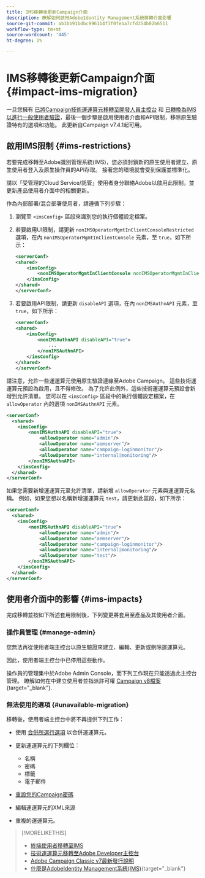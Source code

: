 ```yaml
---
title: IMS移轉後更新Campaign介面
description: 瞭解如何啟用AdobeIdentity Management系統移轉介面影響
source-git-commit: ab1bb91bdbc9961b4f3f0feba7cfd354b02b6511
workflow-type: tm+mt
source-wordcount: '445'
ht-degree: 1%

---
```


# IMS移轉後更新Campaign介面 {#impact-ims-migration}

一旦您擁有 [已將Campaign技術運運算元移轉至開發人員主控台](ims-migration.md) 和 [已轉換為IMS以進行一般使用者驗證](migrate-users-to-ims.md)，最後一個步驟是啟用使用者介面和API限制，移除原生驗證特有的選項和功能。 此更新自Campaign v7.4.1起可用。

## 啟用IMS限制 {#ims-restrictions}

若要完成移轉至Adobe識別管理系統(IMS)，您必須封鎖新的原生使用者建立、原生使用者登入及原生操作員的API存取。 接著您的環境就會受到保護並標準化。

請以「受管理的Cloud Service/託管」使用者身分聯絡Adobe以啟用此限制，並更新產品使用者介面中的相關更新。

作為內部部署/混合部署使用者，請遵循下列步驟：

1. 瀏覽至 `<imsConfig>` 區段來識別您的執行個體設定檔案。
1. 若要啟用UI限制，請更新 `nonIMSOperatorMgmtInClientConsoleRestricted` 選項，在內 `nonIMSOperatorMgmtInClientConsole` 元素，至 `true`，如下所示：


   ```xml
   <serverConf>
   <shared>
       <imsConfig>
           <nonIMSOperatorMgmtInClientConsole nonIMSOperatorMgmtInClientConsoleRestricted="true"/>
       </imsConfig>
   </shared>
   </serverConf>
   ```

1. 若要啟用API限制，請更新 `disableAPI` 選項，在內 `nonIMSAuthnAPI` 元素，至 `true`，如下所示：

   ```xml
   <serverConf>
   <shared>
       <imsConfig>
           <nonIMSAuthnAPI disableAPI="true">
               ...
           </nonIMSAuthnAPI>
       </imsConfig>
   </shared>
   </serverConf>
   ```

請注意，允許一些運運算元使用原生驗證連線至Adobe Campaign。 這些技術運運算元預設為啟用，且不得修改。 為了允許此例外，這些技術運運算元預設會新增到允許清單。 您可以在 `<imsConfig>` 區段中的執行個體設定檔案，在 `allowOperator` 內的選項 `nonIMSAuthnAPI` 元素。

```xml
<serverConf>
  <shared>
    <imsConfig>
        <nonIMSAuthnAPI disableAPI="true">
            <allowOperator name="admin"/>
            <allowOperator name="aemserver"/>
            <allowOperator name="campaign-loginmonitor"/>
            <allowOperator name="internal|monitoring"/>
        </nonIMSAuthnAPI>
    </imsConfig>
  </shared>
</serverConf>
```

如果您需要新增運運算元至允許清單，請新增 `allowOperator` 元素與運運算元名稱。 例如，如果您想以名稱新增運運算元 `test`，請更新此區段，如下所示：

```xml
<serverConf>
  <shared>
    <imsConfig>
        <nonIMSAuthnAPI disableAPI="true">
            <allowOperator name="admin"/>
            <allowOperator name="aemserver"/>
            <allowOperator name="campaign-loginmonitor"/>
            <allowOperator name="internal|monitoring"/>
            <allowOperator name="test"/>
        </nonIMSAuthnAPI>
    </imsConfig>
  </shared>
</serverConf>
```

## 使用者介面中的影響 {#ims-impacts}

完成移轉並按如下所述套用限制後，下列變更將套用至產品及其使用者介面。

### 操作員管理 {#manage-admin}

您無法再從使用者端主控台以原生驗證來建立、編輯、更新或刪除運運算元。

因此，使用者端主控台中已停用這些動作。

操作員的管理集中於Adobe Admin Console，而下列工作現在只能透過此主控台管理。 瞭解如何在中建立使用者並指派許可權 [Campaign v8檔案](https://experienceleague.adobe.com/en/docs/campaign/campaign-v8/admin/permissions/manage-permissions){target="_blank"}.

### 無法使用的選項 {#unavailable-migration}

移轉後，使用者端主控台中將不再提供下列工作：

* 使用 [合併所選行選項](../../platform/using/updating-data.md#merge-data) 以合併運運算元。

* 更新運運算元的下列欄位：
   * 名稱
   * 密碼
   * 標籤
   * 電子郵件

* [重設您的Campaign密碼](../../production/using/lost-password.md)

* 編輯運運算元的XML來源

* 重複的運運算元。


>[!MORELIKETHIS]
>
>* [終端使用者移轉至IMS](migrate-users-to-ims.md)
>* [技術運運算元移轉至Adobe Developer主控台](ims-migration.md)
>* [Adobe Campaign Classic v7最新發行說明](../../rn/using/latest-release.md)
>* [什麼是AdobeIdentity Management系統(IMS)](https://helpx.adobe.com/tw/enterprise/using/identity.html){target="_blank"}

